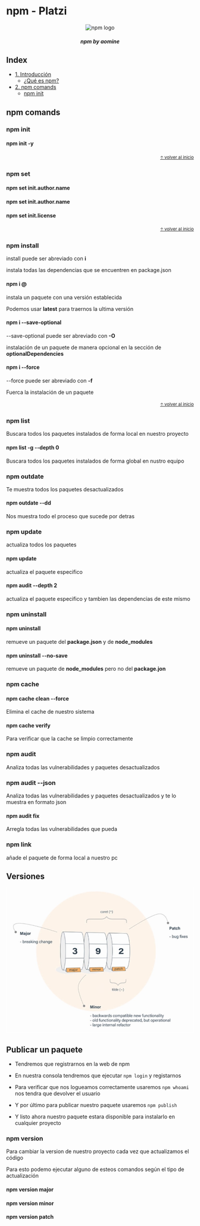 # npm - Platzi

<div align="center">
  <img src="https://upload.wikimedia.org/wikipedia/commons/thumb/d/db/Npm-logo.svg/120px-Npm-logo.svg.png" alt="npm logo">
  <h5 style="font-weight:bold;" >npm by aomine</h5>
</div>

## Index

- [1. Introducción](#introducción)
  - [¿Qué es npm?](#qué-es-npm)
- [2. npm comands](#npm-comands)
  - [npm init](#npm-init)

## npm comands

### npm init

#### npm init -y

<div align="right">
  <small><a href="#index">🡡 volver al inicio</a></small>
</div>

### npm set

#### npm set init.author.name <NAME>
#### npm set init.author.name <EMAIL>
#### npm set init.license <LICENSE>

<div align="right">
  <small><a href="#index">🡡 volver al inicio</a></small>
</div>

### npm install

install puede ser abreviado con **i**

instala todas las dependencias que se encuentren en package.json

#### npm i <PACKAGE>@<VERSION>

instala un paquete con una versión establecida

Podemos usar __latest__ para traernos la ultima versión

#### npm i <PACKAGE> --save-optional

--save-optional puede ser abreviado con **-O**

instalación de un paquete de manera opcional en la sección de __optionalDependencies__ 

#### npm i <PACKAGE> --force

--force puede ser abreviado con **-f**

Fuerca la instalación de un paquete

<div align="right">
  <small><a href="#index">🡡 volver al inicio</a></small>
</div>

### npm list

Buscara todos los paquetes instalados de forma local en nuestro proyecto

#### npm list -g --depth 0

Buscara todos los paquetes instalados de forma global en nustro equipo

### npm outdate

Te muestra todos los paquetes desactualizados

#### npm outdate --dd

Nos muestra todo el proceso que sucede por detras

### npm update

actualiza todos los paquetes

#### npm update <PACKAGE>

actualiza el paquete especifico

#### npm audit <PACKAGE> --depth 2

actualiza el paquete especifico y tambien las dependencias de este mismo

### npm uninstall

#### npm uninstall <PACKAGE>

remueve un paquete del __package.json__ y de __node_modules__

#### npm uninstall <PACKAGE> --no-save

remueve un paquete de __node_modules__ pero no del __package.jon__

### npm cache

#### npm cache clean --force

Elimina el cache de nuestro sistema

#### npm cache verify

Para verificar que la cache se limpio correctamente

### npm audit

Analiza todas las vulnerabilidades y paquetes desactualizados

### npm audit --json

Analiza todas las vulnerabilidades y paquetes desactualizados y te lo muestra en formato json

#### npm audit fix

Arregla todas las vulnerabilidades que pueda

### npm link

añade el paquete de forma local a nuestro pc

## Versiones

<div align="center">
  <img src="./md/versions.jpg" alt="img">
</div>

## Publicar un paquete

* Tendremos que registrarnos en la web de npm

* En nuestra consola tendremos que ejecutar `npm login` y registarnos

* Para verificar que nos logueamos correctamente usaremos `npm whoami` nos tendra que devolver el usuario

* Y por último para publicar nuestro paquete usaremos `npm publish`

* Y listo ahora nuestro paquete estara disponible para instalarlo en cualquier proyecto

### npm version

Para cambiar la version de nuestro proyecto cada vez que actualizamos el código

Para esto podemo ejecutar alguno de esteos comandos según el tipo de actualización

#### npm version major
#### npm version minor
#### npm version patch
